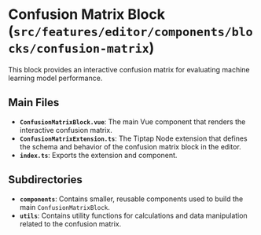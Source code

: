 # Confusion Matrix Block (`src/features/editor/components/blocks/confusion-matrix`)

This block provides an interactive confusion matrix for evaluating machine learning model performance.

## Main Files

-   **`ConfusionMatrixBlock.vue`**: The main Vue component that renders the interactive confusion matrix.
-   **`ConfusionMatrixExtension.ts`**: The Tiptap Node extension that defines the schema and behavior of the confusion matrix block in the editor.
-   **`index.ts`**: Exports the extension and component.

## Subdirectories

-   **`components`**: Contains smaller, reusable components used to build the main `ConfusionMatrixBlock`.
-   **`utils`**: Contains utility functions for calculations and data manipulation related to the confusion matrix. 